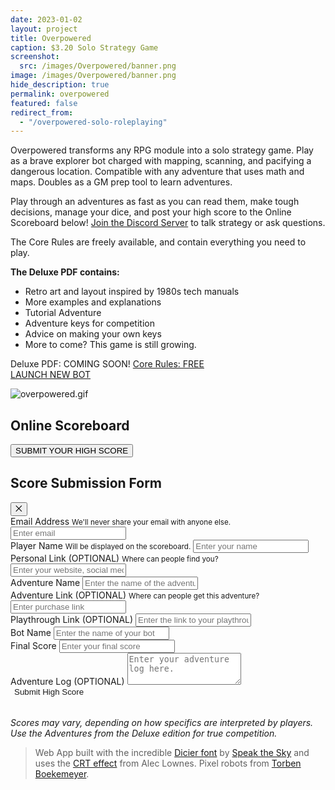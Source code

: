 ```yaml
---
date: 2023-01-02
layout: project
title: Overpowered
caption: $3.20 Solo Strategy Game
screenshot:
  src: /images/Overpowered/banner.png
image: /images/Overpowered/banner.png
hide_description: true
permalink: overpowered
featured: false
redirect_from:
  - "/overpowered-solo-roleplaying"
---
```


Overpowered transforms any RPG module into a solo strategy game. Play as a brave explorer bot charged with mapping, scanning, and pacifying a dangerous location. Compatible with any adventure that uses math and maps. Doubles as a GM prep tool to learn adventures.

Play through an adventures as fast as you can read them, make tough decisions, manage your dice, and post your high score to the Online Scoreboard below! [Join the Discord Server](https://discord.gg/JUWu4gDutf) to talk strategy or ask questions.

The Core Rules are freely available, and contain everything you need to play.

**The Deluxe PDF contains:**

* Retro art and layout inspired by 1980s tech manuals
* More examples and explanations
* Tutorial Adventure
* Adventure keys for competition
* Advice on making your own keys
* More to come? This game is still growing.

<div class="shopping-buttons">
<a class="btn btn-primary itchBTN">Deluxe PDF: COMING SOON!</a>
<a target="_blank" href="https://docs.google.com/document/d/11-SzXiMr5Q6b8Shnelpwksft6OvTL-blS9T4gFq5FG4/edit?usp=sharing" class="btn btn-primary">Core Rules: FREE</a>
</div>

<div class="row">
  <div style="margin:0rem;" class="overBar1 col-lg-3 col-2"></div>
  <a target="_blank" style="color: var(--OPblack);background-color: var(--OPd10);border: none;" href="/overpowered-app" class="col-lg-6 col-8 btn btn-primary">LAUNCH NEW BOT</a>
  <div style="margin:0rem;" class="overBar2 col-lg-3 col-2"></div>
</div>

![overpowered.gif](/images/overpowered/Overpowered.gif)

## Online Scoreboard

<div class="shopping-buttons" style="border-bottom: none;">
  <button class="btn btn-primary" id="overpoweredShowForm">SUBMIT YOUR HIGH SCORE</button>
</div>

<section class="overpoweredModal modal-hidden">
  <div class="row">
    <h2>Score Submission Form</h2>
    <button class="modal-close">⨉</button>
  </div>
  <form name="overpoweredScoreboard" method="POST" data-netlify="true">
    <div class="form-group">
      <label for="overpoweredEmail">Email Address</label>
      <small id="emailHelp" class="form-text text-muted">We'll never share your email with anyone else.</small>
      <input type="email" name="overpoweredEmail" class="form-control" required id="overpoweredEmail" aria-describedby="emailHelp" placeholder="Enter email">
    </div>
    <div class="form-group">
      <label for="overpoweredName">Player Name</label>
      <small id="nameHelp" class="form-text text-muted">Will be displayed on the scoreboard.</small>
      <input type="text" name="overpoweredName" class="form-control" required id="overpoweredName" aria-describedby="nameHelp" placeholder="Enter your name">
    </div>
    <div class="form-group">
      <label for="overpoweredLink">Personal Link (OPTIONAL)</label>
      <small id="linkHelp" class="form-text text-muted">Where can people find you?</small>
      <input type="text" class="form-control" id="overpoweredLink" name="overpoweredLink" aria-describedby="linkHelp"
        placeholder="Enter your website, social media, etc">
    </div>
    <div class="form-group">
      <label for="overpoweredAdventure">Adventure Name</label>
      <input type="text" class="form-control" id="overpoweredAdventure" required name="overpoweredAdventure" aria-describedby="adventureHelp" placeholder="Enter the name of the adventure you played">
    </div>
    <div class="form-group">
      <label for="overpoweredAdventureLink">Adventure Link (OPTIONAL)</label>
      <small id="adventureLinkHelp" class="form-text text-muted">Where can people get this adventure?</small>
      <input type="text" class="form-control" id="overpoweredAdventureLink" name="overpoweredAdventureLink" aria-describedby="adventureLinkHelp" placeholder="Enter purchase link">
    </div>
    <div class="form-group">
      <label for="playthroughLink">Playthrough Link (OPTIONAL)</label>
      <input type="text" class="form-control" id="playthroughLink" name="playthroughLink" aria-describedby="playthroughLinkHelp"
        placeholder="Enter the link to your playthrough">
    </div>
    <div class="form-group">
      <label for="botName">Bot Name</label>
      <input type="text" class="form-control" id="botNameForm" name="botName" required aria-describedby="botNameHelp" placeholder="Enter the name of your bot">
    </div>
    <div class="form-group">
      <label for="finalScore">Final Score</label>
      <input type="text" class="form-control" id="finalScore" name="finalScore" required aria-describedby="finalScoreHelp" placeholder="Enter your final score">
    </div>
    <div class="form-group">
      <label for="overpoweredAdventureLog">Adventure Log (OPTIONAL)</label>
      <textarea class="form-control" id="overpoweredAdventureLog" name="overpoweredAdventureLog" rows="3" placeholder="Enter your adventure log here."></textarea>
    </div>
    <button type="submit" class="btn btn-primary"
      style="color: var(--OPwhite);background-color: var(--OPd4);border: none;">Submit High Score</button>
  </form>
</section>

<div class="modal-overlay modal-hidden"></div>

<table class="overpowered-scores" id="overpowered-table">
</table>

*Scores may vary, depending on how specifics are interpreted by players. Use the Adventures from the Deluxe edition for true competition.*

> Web App built with the incredible [Dicier font](https://speakthesky.itch.io/typeface-dicier) by [Speak the Sky](https://speakthesky.com/) and uses the [CRT effect](http://aleclownes.com/2017/02/01/crt-display.html) from Alec Lownes. Pixel robots from [Torben Boekemeyer]([https://mounirtohami.itch.io/26-animated-pixelart-robots](https://torbenboekemeyer.me/)).

<script async src="/assets/generator_resources/overpoweredScoreboard.js" language="javascript" type="text/javascript"></script>
